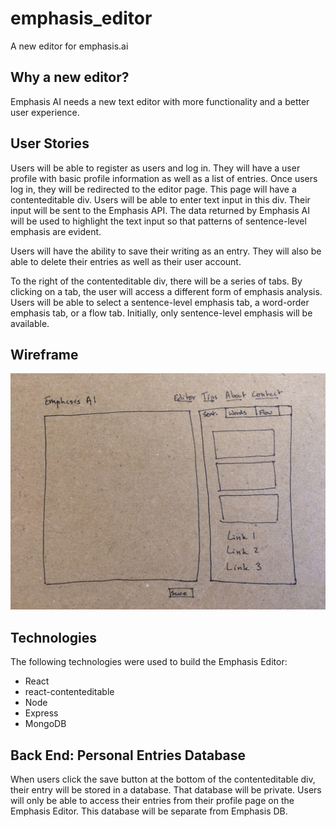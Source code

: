 # emphasis_editor
A new editor for emphasis.ai

## Why a new editor?
Emphasis AI needs a new text editor with more functionality and a better user experience.

## User Stories
Users will be able to register as users and log in. They will have a user profile with basic profile information as well as a list of entries. Once users log in, they will be redirected to the editor page. This page will have a contenteditable div. Users will be able to enter text input in this div. Their input will be sent to the Emphasis API. The data returned by Emphasis AI will be used to highlight the text input so that patterns of sentence-level emphasis are evident.

Users will have the ability to save their writing as an entry. They will also be able to delete their entries as well as their user account.

To the right of the contenteditable div, there will be a series of tabs. By clicking on a tab, the user will access a different form of emphasis analysis. Users will be able to select a sentence-level emphasis tab, a word-order emphasis tab, or a flow tab. Initially, only sentence-level emphasis will be available.

## Wireframe
![Image of Editor GUI](wireframe/editorGUI.JPG)

## Technologies
The following technologies were used to build the Emphasis Editor:
- React
- react-contenteditable
- Node
- Express
- MongoDB

## Back End: Personal Entries Database
When users click the save button at the bottom of the contenteditable div, their entry will be stored in a database. That database will be private. Users will only be able to access their entries from their profile page on the Emphasis Editor. This database will be separate from Emphasis DB.
